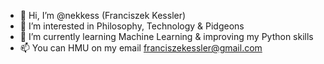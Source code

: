 - 👋 Hi, I’m @nekkess (Franciszek Kessler)
- 👀 I’m interested in Philosophy, Technology & Pidgeons
- 🌱 I’m currently learning Machine Learning & improving my Python skills
- 📫 You can HMU on my email franciszekessler@gmail.com

<!---
nekkess/nekkess is a ✨ special ✨ repository because its `README.md` (this file) appears on your GitHub profile.
You can click the Preview link to take a look at your changes.
--->

